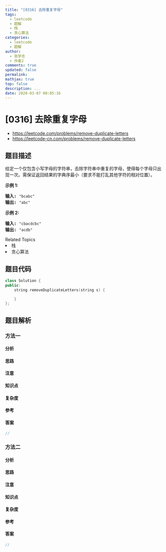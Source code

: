 ```yaml
---
title: "[0316] 去除重复字母"
tags:
  - leetcode
  - 题解
  - 栈
  - 贪心算法
categories:
  - leetcode
  - 题解
author:
  - 张学志
  - 作者2
comments: true
updated: false
permalink:
mathjax: true
top: false
description: ...
date: 2020-03-07 00:05:16
---
```



# [0316] 去除重复字母
* https://leetcode.com/problems/remove-duplicate-letters
* https://leetcode-cn.com/problems/remove-duplicate-letters


## 题目描述

<p>给定一个仅包含小写字母的字符串，去除字符串中重复的字母，使得每个字母只出现一次。需保证返回结果的字典序最小（要求不能打乱其他字符的相对位置）。</p>

<p><strong>示例 1:</strong></p>

<pre><strong>输入:</strong> <code>&quot;bcabc&quot;</code>
<strong>输出:</strong> <code>&quot;abc&quot;</code>
</pre>

<p><strong>示例 2:</strong></p>

<pre><strong>输入:</strong> <code>&quot;cbacdcbc&quot;</code>
<strong>输出:</strong> <code>&quot;acdb&quot;</code></pre>
<div><div>Related Topics</div><div><li>栈</li><li>贪心算法</li></div></div>


## 题目代码

```cpp
class Solution {
public:
    string removeDuplicateLetters(string s) {

    }
};
```


## 题目解析


### 方法一

#### 分析

#### 思路

#### 注意

#### 知识点

#### 复杂度

#### 参考

#### 答案

```cpp
//
```


### 方法二

#### 分析

#### 思路

#### 注意

#### 知识点

#### 复杂度

#### 参考

#### 答案

```cpp
//
```


